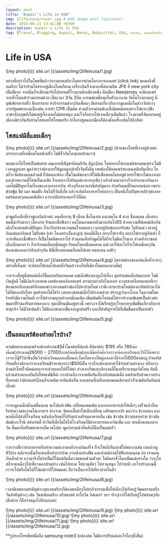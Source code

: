 ```yaml
---
layout: post
title: "Aupair's Life in USA"
img: 2lifeinusa/cover.jpg # Add image post (optional)
date: 2015-06-21 13:42:00 +0700
description: Aupair's Life in USA
tag: [Travel, Blogging, Aupair, Nanny, ฺBabysitter, USA, ออแพร,์ ออแพร์อเมริกา]
---
```


# Life in USA  

![my photo]({{ site.url }}/assets/img/2lifeinusa/1.jpg)

อย่างที่กล่าวไปในโพสที่แล้วว่าเรามาอเมริกาโดยการผ่านโครงการออแพร์ (click link) พอมาถึงที่อเมริกา ไม่ว่าบ้านโฮสจะอยู่เมืองไหนก็ตาม เครื่องบินก็จะมาลงที่สนามบิน JFK ที่ new york city เป็นที่แรก จากนั้นก็จะมีรถมารับไปอบรมที่โรงแรมอีกเมืองหนึ่ง คือเมือง Newjersey จะมีออแพร์จากทั่วโลกเข้าร่วมอบรมด้วย เป็นเวลา 3วัน 2คืน อารมณ์เหมือนเก็บตัวนางงาม จัดในโรงแรมหรู มีบุฟเฟ่อาหารฝรั่ง ฟังบรรยาย ทำกิจกรรมต่างๆกับเพื่อนๆ มีเทรนเกี่ยวกับการดูแลเด็กในช่วงวัยต่างๆ การปฐมพยาบาลเบื้องต้น การทำ CPR เป็นต้น ส่วนตัวเราค่อนข้างเบื่อนิดหน่อยเพราะไปแรกๆฟังภาษาอังกฤษยังไม่ค่อยรู้เรื่องเลยไม่ค่อยสนุก และใจก็อยากไปเจอเด็กๆเต็มทีแล้ว โรงแรมที่จัดอบรมอยู่เมืองเดียวกันกับบ้านโฮสเลยให้โฮสมารับ ถ้าใครอยู่คนละเมืองก็ต้องนั่งเครื่องบินไปอีกทีค่ะ


## โฮสแฟมิลี่และเด็กๆ

![my photo]({{ site.url }}/assets/img/2lifeinusa/2.jpg)
(บ้านของโฮสที่เราอยู่ด้วยค่ะ บรรยากาสก็เหมือนในหนังฝรั่ง ไม่มีรั้วกันใดๆแบบบ้านเรา)

ตอนแรกได้โฮสเป็นพ่อม่าย คนเกาหลีสัญชาติอเมริกัน มีลูก2คน โฮสอยากได้ออแพร์สองคนเพราะไม่มีเวลาดูลูกเลย พูดง่ายๆว่าต้องการให้ดูแลลูกเค้าทั้งวันทั้งคืน เลยต้องใช้ออแพร์สองคนสลับกันเลี้ยง โฮสก็จะจัดห้องนอนส่วนตัวให้คนละห้อง เป็นโชคดีของเราที่ได้มีเพื่อนคนไทยอยู่ด้วยทำให้เราไม่เหงาเลย และด้วยความที่โฮสเป็นเอเชีย ก็จะพาเราไปกินแต่อาหารเอเชียๆ แล้วส่วนมากเราก็จะทำอาหารกินเอง เลยไม่มีปัญหาในเรื่องของอาหารการกิน จริงๆเรื่องอาหารนี่สำคัญมาก สำหรับคนที่กินยากหน่อย เพราะฟาสฟู้ด ชีส เนย ขนมปัง กินไม่กี่วันก็เบื่อ แล้วจะคิดถึงอาหารไทยมากๆ เป็นหนึ่งในปัญหาหลักๆของออแพร์หลายๆคนเลยทีเดียว ควรจะฝึกทำอาหารไว้ก็ดีค่ะ

![my photo]({{ site.url }}/assets/img/2lifeinusa/3.jpg)

มาพูดถึงเด็กที่เราดูแลกันบ้างค่ะ คนเล็กอายุ 9 เดือน ชื่อโคเท่น และคนโต 4 ขวบ ชื่อเคเดน เด็กสองคนนี้น่ารักมากๆ เลี้ยงง่าย รักและเชื่อฟังเรา คนโตฉลาดมากถึงมากเกินไป55 ด้วยความที่พ่อแม่เลิกกัน เด็กก็จะค่อนข้างมีปัญหา ก็จะเรียกร้องความสนใจหน่อยๆ เวลาอยู่กับพ่อบอกรักพ่อ ไม่รักแม่ เวลาอยู่กับแม่บอกรักแม่ ไม่รักพ่อ (เอ้า ไหงอย่างงั้นละลูก) อ้อนพี่เลี้ยง อยากให้เรารัก อยากให้เราอยู่กับเค้า ก็จะทำดีและเชื่อฟังเรา ก็เป็นโชคดีของเราไป ส่วนคนเล็กยังพูดไม่ได้ก็จะไม่มีอะไรมาก ส่วนตัวเราชอบเด็กเล็กมากกว่า ก็จะรักคนเล็กเหมือนลูก รักคนโตเหมือนหลาน แต่เวลาให้อะไรก็จะให้เหมือนๆกัน ต้องแสดงออกว่ารักเท่าๆกัน มีพี่เลี้ยงสองคนก็เทคไปเลย คนละคน แฟร์ๆ

![my photo]({{ site.url }}/assets/img/2lifeinusa/4.jpg)
่(สภาพห้องของเล่นเด็กก็จะรกๆอย่างที่เห็นค่ะ จะปล่อยให้เล่นไปเลยทั้งวันแล้วจะเก็บที่เดียวในตอนกลางคืน)

ระหว่างที่อยู่นี่พ่อแม่เด็กก็ขึ้นศาลกันมาตลอด แม่เด็กฟ้องเอาลูกไปเลี้ยง สุดท้ายพ่อเด็กล้มละลาย ไม่มีเงินสู้คดี ไม่มีเงินจ้างออแพ เลยต้องยกเลิกออแพร์ ดราม่าอย่างกับในละคร ความซวยก็เลยมาตกที่เรา ต้องแยกกับออแพร์อีกคนเพราะต่างคนต่างต้องไปหาบ้านใหม่ เรามีเวลาหาบ้านใหม่สองอาทิตย์ถ้าหาไม่ได้ก็ต้องกลับไทย สุดท้ายหาไม่ได้จ้า เลยลองขอแม่เด็กไปทำงานด้วย ปรากฏว่านางโอเค ในความโชคร้ายยังมีความโชคดี เราได้ทำงานทุกอย่างเหมือนเดิม เพิ่มเติมคือโฮสแม่ให้เราทำงานพิเศษเป็นช่างต่อขนตาที่ร้านเสริมสวยของนาง จุดเปลี่ยนมันอยู่ตรงนี้ เพราะเราได้เรียนรู้อะไรหลายๆเพิ่มขึ้นเกี่ยวกับการทำธุรกิจ ได้มีวิชาติดตัว ได้ฝึกภาษามากขึ้นจากลูกค้าฝรั่ง และที่สำคัญรายได้ก็เพิ่มขึ้นมาเป็นเท่าตัว

![my photo]({{ site.url }}/assets/img/2lifeinusa/5.jpg)

## เป็นออแพร์ต้องทำอะไรบ้าง?
ตามข้อตกลงออแพร์จะต้องทำงาน45ชั่วโมงต่อสัปดาห์ สัปดาห์ละ $195 หรือ $780 ต่อเดือน (ประมาณ 26000-27000 บาท/ต่อเดือน) และมีข้อบังคับว่าเราจะต้องลงเรียนอะไรก็ได้ เพราะเราจะได้j1วีซ่า ซึ่งเป็นวีซ่านักเรียนแลกเปลี่ยนค่ะ โดยโฮสจะเป็นผู้ออกค่าใช้จ่ายให้$500ตามกฏ ถ้าคอร์สเรียนที่เราต้องการจะลงเรียนมีราคามากกว่า$500นั้น เราก็จะต้องออกค่าใช้จ่ายส่วนต่างเอง หรือบางบ้านถ้าโฮสใจดีหน่อยอาจจะช่วยออกให้ก็ได้ค่ะ ส่วนจะเริ่มและเลิกงานกี่โมงหรือจะหยุดวันไหน อันนี้แล้วแต่จะตกลงกันกับโฮสแฟมิลี่ค่ะ บางบ้านก็อาจจะพลัดกันเลี้ยงกับพ่อแม่เด็ก แต่สำหรับบ้านเราอย่างที่บอกค่ะว่ามีออแพร์2คนก็จะพลัดเวรกันเช้าเย็น และตอนที่เหลือออแพคนเดียวแล้วก็จะพลัดกันกับแม่เด็กค่ะ

![my photo]({{ site.url }}/assets/img/2lifeinusa/6.jpg)

เราจะดูแลเด็กตั้งแต่ตื่นนอน พาไปแปรงฟัน เปลี่ยนแพมเพิส และหาเอาหารเช้าให้เด็กๆ เสร็จแล้วก็เครียทำความสะอาดโต้ะอาหาร ล้างจาน จัดหาเสื้อผ้าให้เด็กเปลี่ยน เตรียมกระเป๋า ของว่าง ข้าวกล่อง และพาเด็กไปส่งที่โรงเรียน หลังเลิกเรียนก็ไปรับแล้วเตรียมอาหารเย็น เช่น ข้าวต้ม ข้าวห่อสาหร่าย ข้าวผัด ผัดมักกะโรนี สปาเก้ตตี้ ถ้าวันที่เด็กไม่ได้ไปโรงเรียนก็มีทำอาหารหลางวันเพิ่ม และ พาเด็กนอนกลางวัน ตื่นมาก็เตรียมอาหารเย็นวนไปค่ะ พูดง่ายๆหน้าที่หลักก็คือเป็นแม่ครัว

![my photo]({{ site.url }}/assets/img/2lifeinusa/7.jpg)

ระหว่างที่เราทำอาหารหรือทำความสะอาดหลังจากกินเสร็จ ก็จะให้เด็กรีแลกซ์ไปพลางๆเช่น เล่นบ้างดูทีวีบ้าง หลังจากนั้นก็จะพาเด็กทำการบ้าน อาบน้ำแปรงฟัน และอ่านนิทานให้ฟังก่อนนอน อ่อ เรานอนกับเด็กด้วย ความจริงไม่จำเป็นก็ได้แต่อันนี้ความชอบส่วนตัวค่ะ ไม่คิดค่าชั่วโมงเพิ่มแต่อย่างใด ว่างๆโฮสก็จะพาเด็กๆไปเที่ยวนอกบ้านบ้าง เช่นไปทะเล ไปสวนสัตว์ ไปสวนสนุก ไปว่ายน้ำ อะไรประมาณนี้ เราจะไปหรือไม่ไปก็ได้แต่เราก็ไปหมดค่ะ ถือว่าเป็นการไปเที่ยวด้วยในตัว

![my photo]({{ site.url }}/assets/img/2lifeinusa/8.jpg)

เวลามีเทศกาลสำคัญต่างๆของอเมริกาก็ต้องพาเด็กๆไปทำกิจกรรมเพื่อให้เด็กๆได้เรียนรู้วัฒนธรรมหรือวันสำคัญต่างๆ เช่น วันชาติอเมริกา คริสมาสต์ ฮาโลวีน อิสเตอร์ ฯลฯ จริงๆเราก็ได้เรียนรู้ไปพร้อมๆกับเด็กด้วย ก็ถือว่าสนุกไปอีกแบบค่ะ  

![my photo]({{ site.url }}/assets/img/2lifeinusa/9.jpg)
![my photo]({{ site.url }}/assets/img/2lifeinusa/10.jpg)
![my photo]({{ site.url }}/assets/img/2lifeinusa/11.jpg)
![my photo]({{ site.url }}/assets/img/2lifeinusa/12.jpg)

**รูปจากโทรศัพท์มือถือ samsung note3  (กล้องสด ไม่มีการปรับแต่งอะไรใดๆทั้งสิ้น)
